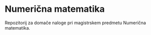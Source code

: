# Numerična matematika


Repozitorij za domače naloge pri magistrskem predmetu Numerična matematika.
